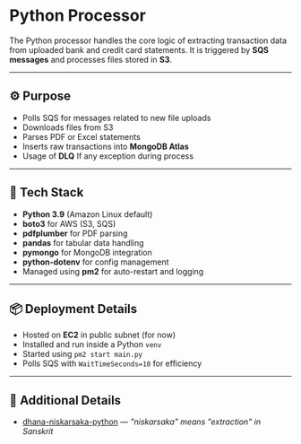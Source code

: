 # Python Processor

The Python processor handles the core logic of extracting transaction data from uploaded bank and credit card statements. It is triggered by **SQS messages** and processes files stored in **S3**.

---

## ⚙️ Purpose

* Polls SQS for messages related to new file uploads
* Downloads files from S3
* Parses PDF or Excel statements
* Inserts raw transactions into **MongoDB Atlas**
* Usage of **DLQ** If any exception during process

---

## 🧱 Tech Stack

* **Python 3.9** (Amazon Linux default)
* **boto3** for AWS (S3, SQS)
* **pdfplumber** for PDF parsing
* **pandas** for tabular data handling
* **pymongo** for MongoDB integration
* **python-dotenv** for config management
* Managed using **pm2** for auto-restart and logging

---

## 📦 Deployment Details

* Hosted on **EC2** in public subnet (for now)
* Installed and run inside a Python `venv`
* Started using `pm2 start main.py`
* Polls SQS with `WaitTimeSeconds=10` for efficiency

---

## 🔗 Additional Details

* [dhana-niskarsaka-python](https://github.com/bhavikparmar7/dhana-niskarsaka-python) — *"niskarsaka" means "extraction" in Sanskrit*
